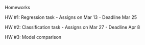 Homeworks

HW #1: Regression task - Assigns on Mar 13 - Deadline  Mar 25

HW #2: Classification task - Assigns on Mar 27 - Deadline Apr 8

HW #3: Model comparison 

